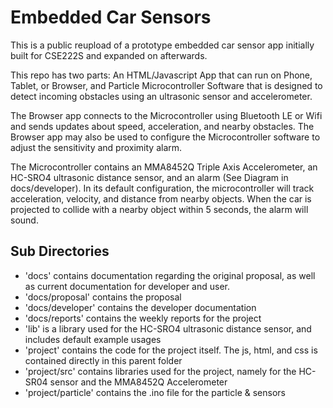 # Embedded Car Sensors

This is a public reupload of a prototype embedded car sensor app initially built for CSE222S and expanded on afterwards.

This repo has two parts: An HTML/Javascript App that can run on Phone, Tablet, or Browser, and Particle Microcontroller Software that is designed to detect incoming obstacles using an ultrasonic sensor and accelerometer. 

The Browser app connects to the Microcontroller using Bluetooth LE or Wifi and sends updates about speed, acceleration, and nearby obstacles. The Browser app may also be used to configure the Microcontroller software to adjust the sensitivity and proximity alarm.

The Microcontroller contains an MMA8452Q Triple Axis Accelerometer, an HC-SRO4 ultrasonic distance sensor, and an alarm (See Diagram in docs/developer). In its default configuration, the microcontroller will track acceleration, velocity, and distance from nearby objects. When the car is projected to collide with a nearby object within 5 seconds, the alarm will sound.


## Sub Directories

* 'docs' contains documentation regarding the original proposal, as well as current documentation for developer and user.
* 'docs/proposal' contains the proposal
* 'docs/developer' contains the developer documentation
* 'docs/reports' contains the weekly reports for the project
* 'lib' is a library used for the HC-SRO4 ultrasonic distance sensor, and includes default example usages
* 'project' contains the code for the project itself. The js, html, and css is contained directly in this parent folder
* 'project/src' contains libraries used for the project, namely for the HC-SR04 sensor and the MMA8452Q Accelerometer
* 'project/particle' contains the .ino file for the particle & sensors
